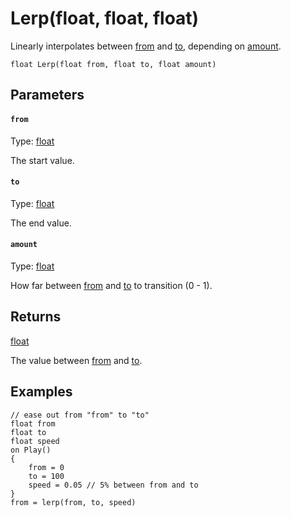 

# Lerp(float, float, float)

Linearly interpolates between [from](#from) and [to](#to), depending on [amount](#amount).

```
float Lerp(float from, float to, float amount)
```

## Parameters

#### `from`
Type: [float](/MdDocs/Types/Float.md)

The start value.

#### `to`
Type: [float](/MdDocs/Types/Float.md)

The end value.

#### `amount`
Type: [float](/MdDocs/Types/Float.md)

How far between [from](#from) and [to](#to) to transition (0 - 1).

## Returns

[float](/MdDocs/Types/Float.md)

The value between [from](#from) and [to](#to).

## Examples

``` fcs
// ease out from "from" to "to"
float from
float to
float speed
on Play()
{
    from = 0
    to = 100
    speed = 0.05 // 5% between from and to
}
from = lerp(from, to, speed)
```


